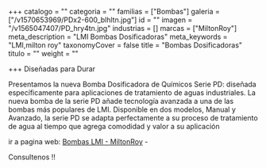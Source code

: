 +++
catalogo = ""
categoria = ""
familias = ["Bombas"]
galeria = ["/v1570653969/PDx2-600_blhltn.jpg"]
id = ""
imagen = "/v1565047407/PD_hry4tn.jpg"
industrias = []
marcas = ["MiltonRoy"]
meta_description = "LMI Bombas Dosificadoras"
meta_keywords = "LMI,milton roy"
taxonomyCover = false
title = "Bombas Dosificadoras"
titulo = ""
weight = ""

+++
Diseñadas para Durar

Presentamos la nueva Bomba Dosificadora de Químicos Serie PD: diseñada específicamente para aplicaciones de tratamiento de aguas industriales. La nueva bomba de la serie PD añade tecnología avanzada a una de las bombas más populares de LMI. Disponible en dos modelos, Manual y Avanzado, la serie PD se adapta perfectamente a su proceso de tratamiento de agua al tiempo que agrega comodidad y valor a su aplicación

ir a pagina web: [Bombas LMI - MiltonRoy](https://www.lmipumps.com "Bombas LMI") - 

Consultenos !!